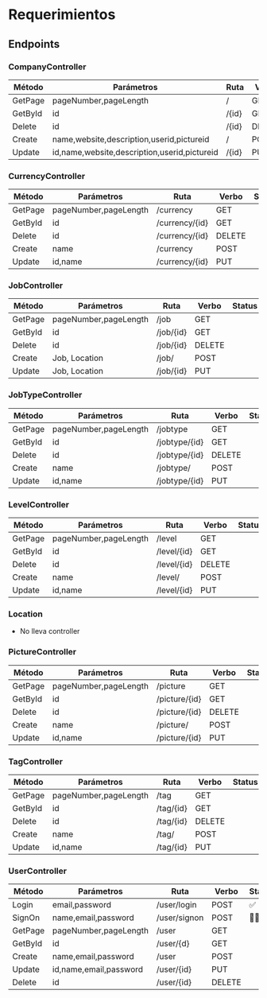 # Requerimientos

## Endpoints

### CompanyController

|Método|Parámetros|Ruta|Verbo|Status|
|---|---|---|---|---|
|GetPage|pageNumber,pageLength|/|GET| |
|GetById|id|/{id}|GET| |
|Delete|id|/{id}|DELETE| |
|Create|name,website,description,userid,pictureid|/|POST| |
|Update|id,name,website,description,userid,pictureid|/{id}|PUT| |

### CurrencyController

|Método|Parámetros|Ruta|Verbo|Status|
|---|---|---|---|---|
|GetPage|pageNumber,pageLength|/currency|GET| |
|GetById|id|/currency/{id}|GET| |
|Delete|id|/currency/{id}|DELETE| |
|Create|name|/currency|POST| |
|Update|id,name|/currency/{id}|PUT| |

### JobController

|Método|Parámetros|Ruta|Verbo|Status|
|---|---|---|---|---|
|GetPage|pageNumber,pageLength|/job|GET| |
|GetById|id|/job/{id}|GET| |
|Delete|id|/job/{id}|DELETE| |
|Create|Job, Location|/job/|POST| |
|Update|Job, Location|/job/{id}|PUT| |

### JobTypeController

|Método|Parámetros|Ruta|Verbo|Status|
|---|---|---|---|---|
|GetPage|pageNumber,pageLength|/jobtype|GET| |
|GetById|id|/jobtype/{id}|GET| |
|Delete|id|/jobtype/{id}|DELETE| |
|Create|name|/jobtype/|POST| |
|Update|id,name|/jobtype/{id}|PUT| |

### LevelController

|Método|Parámetros|Ruta|Verbo|Status|
|---|---|---|---|---|
|GetPage|pageNumber,pageLength|/level|GET| |
|GetById|id|/level/{id}|GET| |
|Delete|id|/level/{id}|DELETE| |
|Create|name|/level/|POST| |
|Update|id,name|/level/{id}|PUT| |

### Location

- No lleva controller

### PictureController

|Método|Parámetros|Ruta|Verbo|Status|
|---|---|---|---|---|
|GetPage|pageNumber,pageLength|/picture|GET| |
|GetById|id|/picture/{id}|GET| |
|Delete|id|/picture/{id}|DELETE| |
|Create|name|/picture/|POST| |
|Update|id,name|/picture/{id}|PUT| |

### TagController

|Método|Parámetros|Ruta|Verbo|Status|
|---|---|---|---|---|
|GetPage|pageNumber,pageLength|/tag|GET| |
|GetById|id|/tag/{id}|GET| |
|Delete|id|/tag/{id}|DELETE| |
|Create|name|/tag/|POST| |
|Update|id,name|/tag/{id}|PUT| |

### UserController

|Método|Parámetros|Ruta|Verbo|Status|
|---|---|---|---|---|
|Login|email,password|/user/login|POST|✅ |
|SignOn|name,email,password|/user/signon|POST|🚶‍♂️|
|GetPage|pageNumber,pageLength|/user|GET| |
|GetById|id|/user/{d}|GET| |
|Create|name,email,password|/user|POST| |
|Update|id,name,email,password|/user/{id}|PUT| |
|Delete|id|/user/{id}|DELETE| |
